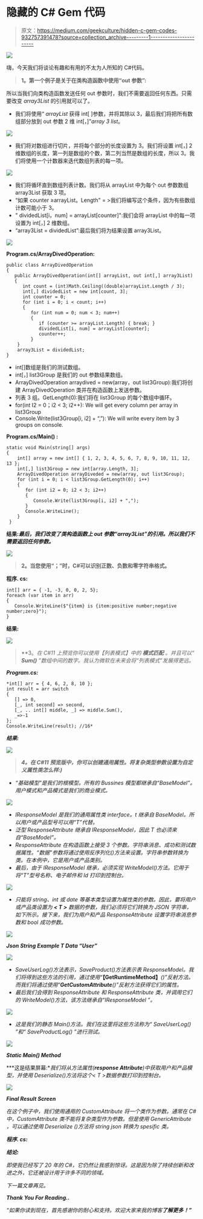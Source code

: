 # 隐藏的 C# Gem 代码

> 原文：<https://medium.com/geekculture/hidden-c-gem-codes-932757391478?source=collection_archive---------1----------------------->

![](img/34f5605115e8a88486ef83299d055689.png)

嗨，今天我们将谈论有趣和有用的不太为人所知的 C#代码。

> **1。第一个例子是关于在类构造函数中使用“out 参数”:**

所以当我们向类构造函数发送任何 out 参数时，我们不需要返回任何东西。只需要改变 *array3List* 的引用就可以了。

*   我们将使用“ *arrayList* 获得 int[ ]参数，并将其除以 3，最后我们将把所有数组部分放到 out 参数 2 维 int[，]”*array 3 list*。

![](img/ba63672742983d4fe2e6ac00ef5572d7.png)

*   我们将对数组进行切片，并将每个部分的长度设置为 3。我们将设置 int[，] 2 维数组的长度，第一列是数组的个数，第二列当然是数组的长度，所以 3。我们将使用一个计数器来迭代数组列表的每一项。

![](img/1cdcd9df986460f74f47c3e02060f33a.png)

*   我们将循环直到数组列表计数。我们将从 arrayList 中为每个 out 参数数组 array3List 获取 3 项。
*   “如果 counter ≥arrayList。Length" = >我们将编写这个条件，因为有些数组计数可能小于 3。
*   " dividedList[i，num] = arrayList[counter]":我们会将 arrayList 中的每一项设置为 int[，] 2 维数组。
*   “array3List = dividedList”:最后我们将为结果设置 array3List。

![](img/52fc2b7ff785444c4d8cac9826e4f647.png)

**Program.cs/ArrayDivedOperation:**

```
public class ArrayDivedOperation
{
   public ArrayDivedOperation(int[] arrayList, out int[,] array3List)
   {
      int count = (int)Math.Ceiling((double)arrayList.Length / 3);
      int[,] dividedList = new int[count, 3];
      int counter = 0;
      for (int i = 0; i < count; i++)
      {
         for (int num = 0; num < 3; num++)
         {
            if (counter >= arrayList.Length) { break; }
            dividedList[i, num] = arrayList[counter];
            counter++;
         }
    }
    array3List = dividedList;
}
```

*   int[]数组是我们的测试数组。
*   int[，] list3Group 是我们的 out 参数结果数组。
*   ArrayDivedOperation arraydived = new(array，out list3Group):我们将创建 ArrayDivedOperation 类并在构造函数上发送参数。
*   列表 3 组。GetLength(0):我们将在 list3Group 的每个数组中循环。
*   for(int I2 = 0；i2 < 3; i2++): We will get every column per array in list3Group
*   Console.Write(list3Group[i, i2] + “,”): We will write every item by 3 groups on console.

**Program.cs/Main() :**

```
static void Main(string[] args)
{
    int[] array = new int[] { 1, 2, 3, 4, 5, 6, 7, 8, 9, 10, 11, 12, 13 };
    int[,] list3Group = new int[array.Length, 3];
    ArrayDivedOperation arrayDiveded = new(array, out list3Group);
    for (int i = 0; i < list3Group.GetLength(0); i++)
    {
       for (int i2 = 0; i2 < 3; i2++)
       {
          Console.Write(list3Group[i, i2] + ",");
       }
       Console.WriteLine();
    }
 }
```

**结果:*最后，我们改变了类构造函数上 out 参数“array3List”的引用。所以我们不需要返回任何参数。***

![](img/7921b74b134dc1b3b036ed3d8d47dfdb.png)

> **2。当您使用“；”时，C#可以识别正数、负数和零字符串格式。**

**程序. cs:**

```
int[] arr = { -1, -3, 0, 0, 2, 5};
foreach (var item in arr)
{
   Console.WriteLine($"{item} is {item:positive number;negative number;zero}");
}
```

**结果:**

![](img/025ead12c841af6001dd8f4466c7e129.png)

> **3。**在 C#11 上预览你可以使用*【列表模式】中的 ***模式匹配*** 。并且可以“ **Sum()** ”数组中间的数字。我认为微软在未来会将“列表模式”发展得更远。*

***Program.cs:***

```
*int[] arr = { 4, 6, 2, 8, 10 };
int result = arr switch
{
   [] => 0,
   [_, int second] => second,
   [_, .. int[] middle, _] => middle.Sum(),
   _=>-1
};
Console.WriteLine(result); //16*
```

***结果:***

*![](img/90b29f373032f60962bc5ef3c377cefc.png)*

> ***4。在 C#11 预览版中，你可以创建通用属性。将复杂类型参数设置为自定义属性类怎么样:)***

*   *“基础模型”是我们的根模型。所有的 Bussines 模型都继承自“BaseModel”。用户模式和产品模式是我们的商业模式。*

*![](img/1c46b49150c0bf84bbe15bacaa106e89.png)*

*   *IResponseModel <t>是我们的通用属性类 interface。t 继承自 BaseModel。所以用户或产品型号可以用“T”代替。</t>*
*   *泛型 ResponseAttribute <t>继承自 IResponseModel，因此 T 也必须来自“BaseModel”。</t>*
*   *ResponseAttribute 在构造函数上接受 3 个参数。字符串消息、成功和测试数据属性。“数据”参数将通过使用反序列化<t>()方法来设置。字符串参数转换为类。在本例中，它是用户或产品类别。</t>*
*   *最后，由于 IResponseModel <t>继承，必须实现 WriteModel()方法。它用于将“T”型号名称、电子邮件和 Id 打印到控制台。</t>*

*![](img/5f850a6dd9ce8d283d037fd13957fca0.png)*

*   *只能将 string、int 或 date 等基本类型设置为属性类的参数。因此，要将用户或产品类设置为 **< T >** 数据的参数，我们必须将它们转换为 JSON 字符串，如下所示。接下来，我们为用户和产品 ResponseAttribute 设置字符串消息参数和 bool 成功参数。*

*![](img/194dc06801c12ced0f42d06f40572bc3.png)*

***Json String Example T Data “User”***

*![](img/2c07cd5bfd4e65481df38058c7bb51b8.png)*

*   *SaveUserLog()方法表示<user>，SaveProduct()方法表示<product>表 ResponseModel。我们将得到这些方法的引用，通过使用“***【GetRuntimeMethod】****()*”反射方法。而我们将通过使用“***GetCustomAttribute***()”反射方法获得它们的属性。</product></user>*
*   *最后我们会得到 ResponseAttribute <user>和 ResponseAttribute <product>类，并调用它们的 WriteModel()方法，该方法继承自“IResponseModel <t>”。</t></product></user>*

*![](img/96055e5be7af0e0409c8111a35e737eb.png)*

*   *这是我们的静态 Main()方法。我们在这里将这些方法称为“ *SaveUserLog()* ”和“ *SaveProductLog()* ”进行测试。*

*![](img/af64ffe40eb5bc53fc560dfd54aca8cc.png)*

***Static Main() Method***

***这是结果屏幕:**我们将从方法属性(***response Attribute<T>***)中获取用户和产品模型，并使用 Deserialize()方法将这个< T >数据参数打印到控制台。*

*![](img/bd0b4b690b66deeba3a06a3ab6a98cfc.png)*

***Final Result Screen***

*在这个例子中，我们使用通用的 CustomAttribute 将一个类作为参数。通常在 C#中，CustomAttribute 类不能将复杂类型作为参数。但是使用 GenericAttribute <t>，可以通过使用 Deserialize <t>()方法将 string json 转换为 spesific 类。</t></t>*

***程序. cs:***

***结论:***

*即使我已经写了 20 年的 C#，它仍然让我感到惊讶。这是因为除了持续创新和改进之外，它还被设计用于许多不同的领域。*

*下一篇文章再见。*

***Thank You For Reading..***

**“如果你读到现在，首先感谢你的耐心和支持。欢迎大家来我的博客*[](http://www.borakasmer.com/)****了解更多！”*****